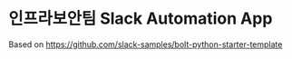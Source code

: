 # 인프라보안팀 Slack Automation App

Based on https://github.com/slack-samples/bolt-python-starter-template
